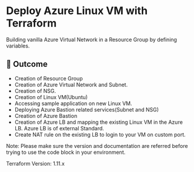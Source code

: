 # Deploy Azure Linux VM with Terraform

Building vanilla Azure Virtual Network in a Resource Group by defining variables.

## 🚀 Outcome

- Creation of Resource Group
- Creation of Azure Virtual Network and Subnet.
- Creation of NSG.
- Creation of Linux VM(Ubuntu)
- Accessing sample application on new Linux VM.
- Deploying Azure Bastion related services(Subnet and NSG)
- Creation of Azure Bastion
- Creation of Azure LB and mapping the existing Linux VM in the Azure LB. Azure LB is of external Standard.
- Create NAT rule on the existing LB to login to your VM on custom port.

Note: Please make sure the version and documentation are referred before trying to use the code block in your environment.

Terraform Version: 1.11.x